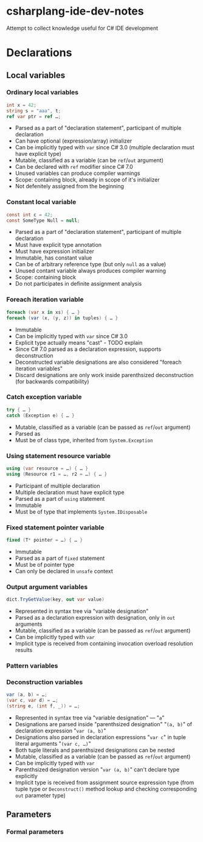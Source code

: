 # csharplang-ide-dev-notes
Attempt to collect knowledge useful for C# IDE development




# Declarations

## Local variables

### Ordinary local variables

```c#
int x = 42;
string s = "aaa", t;
ref var ptr = ref …;
```

* Parsed as a part of "declaration statement", participant of multiple declaration
* Can have optional (expression/array) initializer
* Can be implicitly typed with `var` since C# 3.0 (multiple declaration must have explicit type)
* Mutable, classified as a variable (can be `ref`/`out` argument)
* Can be declared with `ref` modifier since C# 7.0
* Unused variables can produce compiler warnings
* Scope: containing block, already in scope of it's initializer
* Not defenitely assigned from the beginning

### Constant local variable

```c#
const int c = 42;
const SomeType Null = null;
```

* Parsed as a part of "declaration statement", participant of multiple declaration
* Must have explicit type annotation
* Must have expression initializer
* Immutable, has constant value
* Can be of arbitrary reference type (but only `null` as a value)
* Unused contant variable always produces compiler warning
* Scope: containing block
* Do not participates in definite assignment analysis

### Foreach iteration variable

```c#
foreach (var x in xs) { … }
foreach (var (x, (y, z)) in tuples) { … }
```

* Immutable
* Can be implicitly typed with `var` since C# 3.0
* Explicit type actually means "cast" - TODO explain
* Since C# 7.0 parsed as a declaration expression, supports deconstruction
* Deconstructed variable designations are also considered "foreach iteration variables"
* Discard designations are only work inside parenthsized deconstruction (for backwards compatibility)

### Catch exception variable

```c#
try { … }
catch (Exception e) { … }
```

* Mutable, classified as a variable (can be passed as `ref`/`out` argument)
* Parsed as 
* Must be of class type, inherited from `System.Exception`

### Using statement resource variable

```c#
using (var resource = …) { … }
using (Resource r1 = …, r2 = …) { … }
```

* Participant of multiple declaration
* Multiple declaration must have explicit type
* Parsed as a part of `using` statement
* Immutable
* Must be of type that implements `System.IDisposable`

### Fixed statement pointer variable

```c#
fixed (T* pointer = …) { … }
```

* Immutable
* Parsed as a part of `fixed` statement
* Must be of pointer type
* Can only be declared in `unsafe` context

### Output argument variables

```c#
dict.TryGetValue(key, out var value)
```

* Represented in syntax tree via "variable designation"
* Parsed as a declaration expression with designation, only in `out` arguments
* Mutable, classified as a variable (can be passed as `ref`/`out` argument)
* Can be implicitly typed with `var`
* Implicit type is received from containing invocation overload resolution results

### Pattern variables



### Deconstruction variables

```c#
var (a, b) = …;
(var c, var d) = …;
(string e, (int f, _)) = …;
```

* Represented in syntax tree via "variable designation" — "`a`"
* Designations are parsed inside "parenthsized designation" "`(a, b)`" of declaration expression "`var (a, b)`"
* Designations also parsed in declaration expressions "`var c`" in tuple literal arguments "`(var c, …)`"
* Both tuple literals and parenthsized designations can be nested
* Mutable, classified as a variable (can be passed as `ref`/`out` argument)
* Can be implicitly typed with `var`
* Parenthsized designation version "`var (a, b)`" can't declare type explicitly
* Implicit type is received from assignment source expression type (from tuple type or `Deconstruct()` method lookup and checking corresponding `out` parameter type)

## Parameters

### Formal parameters

### 






